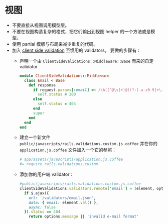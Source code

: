 # 视图

* 不要直接从视图调用模型层。
* 不要在视图构造复杂的格式，把它们输出到视图 helper 的一个方法或是模型。
* 使用 partial 模版与布局来减少重复的代码。
* 加入 [client side validation](https://github.com/bcardarella/client_side_validations) 至惯用的 validators。 要做的步骤有：
  * 声明一个由 `ClientSideValidations::Middleware::Base` 而来的自定 validator

      ```Ruby
      module ClientSideValidations::Middleware
        class Email < Base
          def response
            if request.params[:email] =~ /\A([^@\s]+)@((?:[-a-z0-9]+\.)+[a-z]{2,})\z/i
              self.status = 200
            else
              self.status = 404
            end
            super
          end
        end
      end
      ```

  * 建立一个新文件
    `public/javascripts/rails.validations.custom.js.coffee` 并在你的 `application.js.coffee` 文件加入一个它的参照：

      ```Ruby
      # app/assets/javascripts/application.js.coffee
      #= require rails.validations.custom
      ```

  * 添加你的用户端 validator：

      ```Ruby
      #public/javascripts/rails.validations.custom.js.coffee
      clientSideValidations.validators.remote['email'] = (element, options) ->
        if $.ajax({
          url: '/validators/email.json',
          data: { email: element.val() },
          async: false
        }).status == 404
          return options.message || 'invalid e-mail format'
      ```
